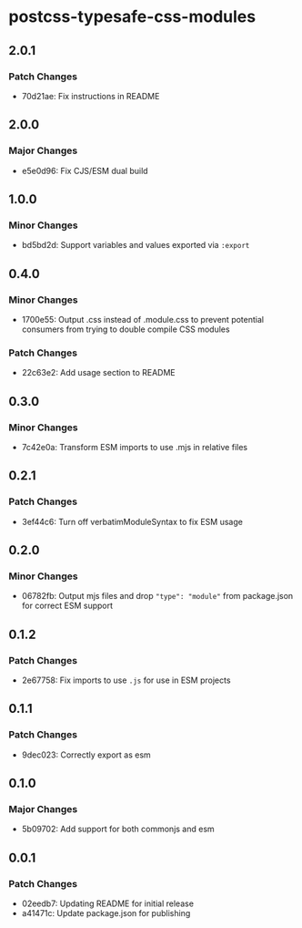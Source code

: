 # postcss-typesafe-css-modules

## 2.0.1

### Patch Changes

-   70d21ae: Fix instructions in README

## 2.0.0

### Major Changes

-   e5e0d96: Fix CJS/ESM dual build

## 1.0.0

### Minor Changes

-   bd5bd2d: Support variables and values exported via `:export`

## 0.4.0

### Minor Changes

-   1700e55: Output .css instead of .module.css to prevent potential consumers from trying to double compile CSS modules

### Patch Changes

-   22c63e2: Add usage section to README

## 0.3.0

### Minor Changes

-   7c42e0a: Transform ESM imports to use .mjs in relative files

## 0.2.1

### Patch Changes

-   3ef44c6: Turn off verbatimModuleSyntax to fix ESM usage

## 0.2.0

### Minor Changes

-   06782fb: Output mjs files and drop `"type": "module"` from package.json for correct ESM support

## 0.1.2

### Patch Changes

-   2e67758: Fix imports to use `.js` for use in ESM projects

## 0.1.1

### Patch Changes

-   9dec023: Correctly export as esm

## 0.1.0

### Major Changes

-   5b09702: Add support for both commonjs and esm

## 0.0.1

### Patch Changes

-   02eedb7: Updating README for initial release
-   a41471c: Update package.json for publishing
